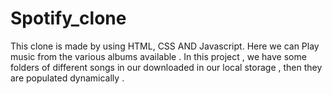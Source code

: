 # Spotify_clone
This clone is made by using HTML, CSS AND Javascript.
Here we can Play music from the various albums available .
In this project , we have some folders of different songs in our downloaded in our local storage , then they are populated dynamically .

